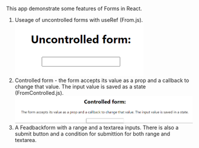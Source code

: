 This app demonstrate some features of Forms in React.
1. Useage of uncontrolled forms with useRef (From.js).![Alt text](image.png)
2. Controlled form - the form accepts its value as a prop and a callback to change that value. The input value is saved as a state (FromControlled.js).![Alt text](image-1.png)
3. A Feadbackform with a range and a textarea inputs. There is also a submit button and a condition for submittion for both range and textarea.